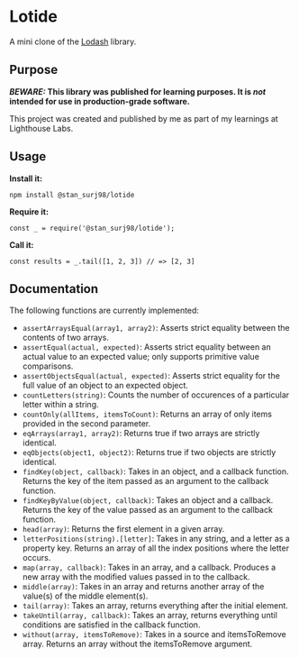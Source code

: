 # Lotide

A mini clone of the [Lodash](https://lodash.com) library.

## Purpose

**_BEWARE:_ This library was published for learning purposes. It is _not_ intended for use in production-grade software.**

This project was created and published by me as part of my learnings at Lighthouse Labs. 

## Usage

**Install it:**

`npm install @stan_surj98/lotide`

**Require it:**

`const _ = require('@stan_surj98/lotide');`

**Call it:**

`const results = _.tail([1, 2, 3]) // => [2, 3]`

## Documentation

The following functions are currently implemented:

* `assertArraysEqual(array1, array2)`: Asserts strict equality between the contents of two arrays.
* `assertEqual(actual, expected)`: Asserts strict equality between an actual value to an expected value; only supports primitive value comparisons.
* `assertObjectsEqual(actual, expected)`: Asserts strict equality for the full value of an object to an expected object. 
* `countLetters(string)`: Counts the number of occurences of a particular letter within a string. 
* `countOnly(allItems, itemsToCount)`: Returns an array of only items provided in the second parameter. 
* `eqArrays(array1, array2)`: Returns true if two arrays are strictly identical.
* `eqObjects(object1, object2)`: Returns true if two objects are strictly identical.
* `findKey(object, callback)`: Takes in an object, and a callback function. Returns the key of the item passed as an argument to the callback function.
* `findKeyByValue(object, callback)`: Takes an object and a callback. Returns the key of the value passed as an argument to the callback function. 
* `head(array)`: Returns the first element in a given array.
* `letterPositions(string).[letter]`: Takes in any string, and a letter as a property key. Returns an array of all the index positions where the letter occurs.
* `map(array, callback)`: Takes in an array, and a callback. Produces a new array with the modified values passed in to the callback. 
* `middle(array)`: Takes in an array and returns another array of the value(s) of the middle element(s). 
* `tail(array)`: Takes an array, returns everything after the initial element. 
* `takeUntil(array, callback)`: Takes an array, returns everything until conditions are satisfied in the callback function.  
* `without(array, itemsToRemove)`: Takes in a source and itemsToRemove array. Returns an array without the itemsToRemove argument.